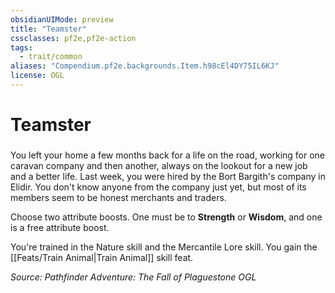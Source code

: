 ```yaml
---
obsidianUIMode: preview
title: "Teamster"
cssclasses: pf2e,pf2e-action
tags:
  - trait/common
aliases: "Compendium.pf2e.backgrounds.Item.h98cEl4DY75IL6KJ"
license: OGL
---
```

# Teamster

### 






You left your home a few months back for a life on the road, working for one caravan company and then another, always on the lookout for a new job and a better life. Last week, you were hired by the Bort Bargith's company in Elidir. You don't know anyone from the company just yet, but most of its members seem to be honest merchants and traders.

Choose two attribute boosts. One must be to **Strength** or **Wisdom**, and one is a free attribute boost.

You're trained in the Nature skill and the Mercantile Lore skill. You gain the [[Feats/Train Animal|Train Animal]] skill feat.

*Source: Pathfinder Adventure: The Fall of Plaguestone*
*OGL*